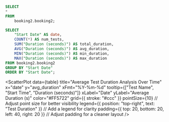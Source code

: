 ```sql table4
SELECT
*
FROM
    booking2.booking2;
```

```sql table5
SELECT
    "Start Date" AS date,
    COUNT(*) AS num_tests,
    SUM("Duration (seconds)") AS total_duration,
    AVG("Duration (seconds)") AS avg_duration,
    MIN("Duration (seconds)") AS min_duration,
    MAX("Duration (seconds)") AS max_duration
FROM booking2.booking2
GROUP BY "Start Date"
ORDER BY "Start Date";
```

<ScatterPlot
    data={table}
    title="Average Test Duration Analysis Over Time"
    x="date"
    y="avg_duration"
    xFmt="%Y-%m-%d"
    tooltip={["Test Name", "Start Time", "Duration (seconds)"]}
    xLabel="Date"
    yLabel="Average Duration (s)"
    color="#FF5722"
    grid={{ stroke: "#ccc" }}
    pointSize={10} // Adjust point size for better visibility
    legend={{ position: "top-right", text: "Test Duration" }} // Add a legend for clarity
    padding={{ top: 20, bottom: 20, left: 40, right: 20 }} // Adjust padding for a cleaner layout
/>
